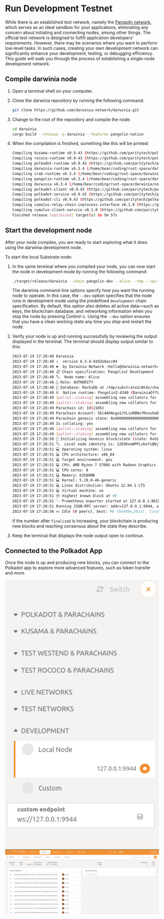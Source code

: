 # Run Development Testnet

While there is an established test network, namely the [Pangolin network](../../chains/pangolin.md), which serves as an ideal sandbox for your applications, eliminating any concern about initiating and connecting nodes, among other things. The official test network is designed to fulfill application developers' requirements. However, there may be scenarios where you want to perform low-level tasks. In such cases, creating your own development network can significantly enhance your development, testing, or debugging efficiency. This guide will walk you through the process of establishing a single-node development network.

## Compile darwinia node

1. Open a terminal shell on your computer.
2. Clone the darwinia repository by running the following command:
    
    ```bash
    git clone https://github.com/darwinia-network/darwinia.git
    ```
    
3. Change to the root of the repository and compile the node:
    
    ```bash
    cd darwinia
    cargo build --release -p darwinia --features pangolin-native
    ```
    
4. When the compilation is finished, something like this will be printed:
    
    ```bash
    Compiling kusama-runtime v0.9.43 (https://github.com/paritytech/polkadot?branch=release-v0.9.43#ba42b9ce)
    Compiling rococo-runtime v0.9.43 (https://github.com/paritytech/polkadot?branch=release-v0.9.43#ba42b9ce)
    Compiling polkadot-runtime v0.9.43 (https://github.com/paritytech/polkadot?branch=release-v0.9.43#ba42b9ce)
    Compiling darwinia-runtime v6.3.4 (/home/bear/coding/rust-space/darwinia/runtime/darwinia)
    Compiling crab-runtime v6.3.4 (/home/bear/coding/rust-space/darwinia/runtime/crab)
    Compiling pangolin-runtime v6.3.4 (/home/bear/coding/rust-space/darwinia/runtime/pangolin)
    Compiling darwinia v6.3.4 (/home/bear/coding/rust-space/darwinia/node)
    Compiling polkadot-client v0.9.43 (https://github.com/paritytech/polkadot?branch=release-v0.9.43#ba42b9ce)
    Compiling polkadot-service v0.9.43 (https://github.com/paritytech/polkadot?branch=release-v0.9.43#ba42b9ce)
    Compiling polkadot-cli v0.9.43 (https://github.com/paritytech/polkadot?branch=release-v0.9.43#ba42b9ce)
    Compiling cumulus-relay-chain-inprocess-interface v0.1.0 (https://github.com/paritytech/cumulusbranch=polkadot-v9.43#b8999fce)
    Compiling cumulus-client-service v0.1.0 (https://github.com/paritytech/cumulus?branch=polkadot-v0.9.43#b8999fce)
    Finished release [optimized] target(s) in 5m 57s
    ```
    

## Start the development node

After your node compiles, you are ready to start exploring what it does using the darwinia development node.

To start the local Substrate node:

1. In the same terminal where you compiled your node, you can now start the node in development mode by running the following command:
    
    ```bash
    ./target/release/darwinia --chain pangolin-dev --alice --tmp --rpc-external --rpc-cors all
    ```
    
    The darwinia command-line options specify how you want the running node to operate. In this case, the `--dev` option specifies that the node runs in development mode using the predefined `development` chain specification. By default, this option also deletes all active data—such as keys, the blockchain database, and networking information when you stop the node by pressing Control-c. Using the `--dev` option ensures that you have a clean working state any time you stop and restart the node.
    
2. Verify your node is up and running successfully by reviewing the output displayed in the terminal. The terminal should display output similar to this:
    
    ```bash
    2023-07-19 17:28:48 Darwinia    
    2023-07-19 17:28:48 ✌️  version 6.3.4-93d2e8acc04    
    2023-07-19 17:28:48 ❤️  by Darwinia Network <hello@darwinia.network>, 2018-2023    
    2023-07-19 17:28:48 📋 Chain specification: Pangolin2 Development    
    2023-07-19 17:28:48 🏷  Node name: Alice    
    2023-07-19 17:28:48 👤 Role: AUTHORITY    
    2023-07-19 17:28:48 💾 Database: RocksDb at /tmp/substrate2cWt4x/chains/pangolin2-development/db/full    
    2023-07-19 17:28:48 ⛓  Native runtime: Pangolin2-6340 (DarwiniaOfficialRust-0.tx0.au0)    
    2023-07-19 17:28:49 [pallet::staking] assembling new collators for new session 0 at #0    
    2023-07-19 17:28:49 [pallet::staking] assembling new collators for new session 1 at #0    
    2023-07-19 17:28:49 Parachain id: Id(2105)    
    2023-07-19 17:28:49 Parachain Account: 5Ec4AhNxga1JYLioRBNxfRnovheDELVbZTRSnKMgvSVPvNcN    
    2023-07-19 17:28:49 Parachain genesis state: 0x0000000000000000000000000000000000000000000000000000000000000000002c5871dbc5c80fec32f7372f029e271039a29c91b5ad4b0d286277de0daa05b203170a2e7597b7b7e3d84c05391d139a62b157e78786d8c082f29dcf4c11131400    
    2023-07-19 17:28:49 Is collating: yes    
    2023-07-19 17:28:49 [pallet::staking] assembling new collators for new session 0 at #0    
    2023-07-19 17:28:49 [pallet::staking] assembling new collators for new session 1 at #0    
    2023-07-19 17:28:50 🔨 Initializing Genesis block/state (state: 0xb1f3…1cda, header-hash: 0x040e…561a)    
    2023-07-19 17:28:51 🏷  Local node identity is: 12D3KooWPPLzbofiQNjSiW6CmzPmQQkaWGvUuLXjHeDc5BiwgwXE    
    2023-07-19 17:28:51 💻 Operating system: linux    
    2023-07-19 17:28:51 💻 CPU architecture: x86_64    
    2023-07-19 17:28:51 💻 Target environment: gnu    
    2023-07-19 17:28:51 💻 CPU: AMD Ryzen 7 5700G with Radeon Graphics    
    2023-07-19 17:28:51 💻 CPU cores: 8    
    2023-07-19 17:28:51 💻 Memory: 63586MB    
    2023-07-19 17:28:51 💻 Kernel: 5.19.0-46-generic    
    2023-07-19 17:28:51 💻 Linux distribution: Ubuntu 22.04.1 LTS    
    2023-07-19 17:28:51 💻 Virtual machine: no    
    2023-07-19 17:28:51 📦 Highest known block at #0    
    2023-07-19 17:28:51 〽️ Prometheus exporter started at 127.0.0.1:9615    
    2023-07-19 17:28:51 Running JSON-RPC server: addr=127.0.0.1:9944, allowed origins=["http://localhost:*", "http://127.0.0.1:*", "https://localhost:*", "https://127.0.0.1:*", "https://polkadot.js.org"]    
    2023-07-19 17:28:56 💤 Idle (0 peers), best: #0 (0x040e…561a), finalized #0 (0x040e…561a), ⬇ 0 ⬆ 0
    ```
    
    If the number after `finalized` is increasing, your blockchain is producing new blocks and reaching consensus about the state they describe.
    
3. Keep the terminal that displays the node output open to continue.

## Connected to the Polkadot App

Once the node is up and producing new blocks, you can connect to the Polkadot app to explore more advanced features, such as token transfer and more.

![evm-tutorial-dev-node-1](../../../images/evm-tutorial-dev-node-1.png)
![evm-tutorial-dev-node-2](../../../images/evm-tutorial-dev-node-2.png)
